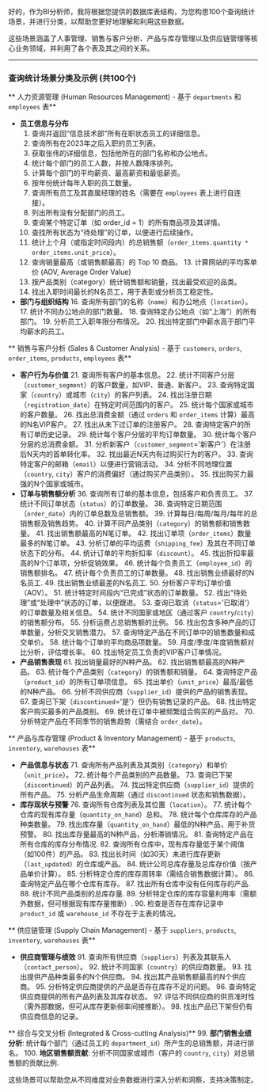 好的，作为BI分析师，我将根据您提供的数据库表结构，为您构思100个查询统计场景，并进行分类，以帮助您更好地理解和利用这些数据。

这些场景涵盖了人事管理、销售与客户分析、产品与库存管理以及供应链管理等核心业务领域，并利用了各个表及其之间的关系。

---

### 查询统计场景分类及示例 (共100个)

** 人力资源管理 (Human Resources Management) - 基于 `departments` 和 `employees` 表**

*   **员工信息与分布**
    1.  查询并返回“信息技术部”所有在职状态员工的详细信息。
    2.  查询所有在2023年之后入职的员工列表。
    3.  获取张伟的详细信息，包括他所在的部门名称和办公地点。
    4.  统计每个部门的员工人数，并按人数降序排列。
    5.  计算每个部门的平均薪资、最高薪资和最低薪资。
    6.  按年份统计每年入职的员工数量。
    7.  查询所有员工及其直属经理的姓名（需要在 `employees` 表上进行自连接）。
    8.  列出所有没有分配部门的员工。
    9.  查询某个特定订单（如 order_id = 1）的所有商品项及其详情。
    10. 查找所有状态为“待处理”的订单，以便进行后续操作。
    11. 统计上个月（或指定时间段内）的总销售额（`order_items.quantity * order_items.unit_price`）。
    12. 查询销量最高（或销售额最高）的 Top 10 商品。
        13. 计算网站的平均客单价 (AOV, Average Order Value)
    14. 按产品类别（category）统计销售额和销量，找出最受欢迎的品类。
    15. 找出入职时间最长的N名员工，用于表彰或分析员工稳定性。
*   **部门与组织结构**
    16. 查询所有部门的名称（`name`）和办公地点（`location`）。
    17. 统计不同办公地点的部门数量。
    18. 查询特定办公地点（如“上海”）的所有部门。
    19. 分析员工入职年限分布情况。
    20. 找出特定部门中薪水高于部门平均薪水的员工。

** 销售与客户分析 (Sales & Customer Analysis) - 基于 `customers`, `orders`, `order_items`, `products`, `employees` 表**

*   **客户行为与价值**
    21. 查询所有客户的基本信息。
    22. 统计不同客户分层（`customer_segment`）的客户数量，如VIP、普通、新客户。
    23. 查询特定国家（`country`）或城市（`city`）的客户列表。
    24. 找出注册日期（`registration_date`）在特定时间范围内的客户。
    25. 统计每个国家或城市的客户数量。
    26. 找出总消费金额（通过 `orders` 和 `order_items` 计算）最高的N名VIP客户。
    27. 找出从未下过订单的注册客户。
    28. 查询特定客户的所有订单历史记录。
    29. 统计每个客户分层的平均订单数量。
    30. 统计每个客户分层的总消费金额。
    31. 分析新客户（`customer_segment`='新客户'）在注册后N天内的首单转化率。
    32. 找出最近N天内有过购买行为的客户。
    33. 查询特定客户的邮箱（`email`）以便进行营销活动。
    34. 分析不同地理位置（`country`, `city`）客户的消费偏好（通过购买产品类别）。
    35. 找出购买力最强的N个国家或城市。
*   **订单与销售额分析**
    36. 查询所有订单的基本信息，包括客户和负责员工。
    37. 统计不同订单状态（`status`）的订单数量。
    38. 查询特定日期范围（`order_date`）内的订单总数及总销售额。
    39. 计算每日/每周/每月/每年的总销售额及销售趋势。
    40. 计算不同产品类别（`category`）的销售额和销售数量。
    41. 找出销售额最高的N笔订单。
    42. 找出订单项（`order_items`）数量最多的N笔订单。
    43. 分析订单的平均运费（`shipping_fee`）及其在不同订单状态下的分布。
    44. 统计订单的平均折扣率（`discount`）。
    45. 找出折扣率最高的N个订单项，分析促销效果。
    46. 统计每个负责员工（`employee_id`）的销售额排名。
    47. 统计每个负责员工的订单数量。
    48. 找出销售业绩最好的N名员工.
    49. 找出销售业绩最差的N名员工.
    50. 分析客户平均订单价值（AOV）。
    51. 统计特定时间段内“已完成”状态的订单数量。
    52. 找出“待处理”或“处理中”状态的订单，以便跟进。
    53. 查询已取消（`status`='已取消'）的订单数量及相关信息。
    54. 统计不同国家或地区（通过客户 `country`/`city`）的销售额分布。
    55. 分析运费占总销售额的比例。
    56. 找出包含多种产品的订单数量，分析交叉销售潜力。
    57. 查询特定产品在不同订单中的销售数量和成交单价。
    58. 统计每个订单的平均商品项数量。
    59. 月度/季度/年度销售额对比分析，评估增长率。
    60. 找出特定员工负责的VIP客户订单情况。
*   **产品销售表现**
    61. 找出销量最好的N种产品。
    62. 找出销售额最高的N种产品。
    63. 统计每个产品类别（`category`）的销售额和销量。
    64. 查询特定产品（`product_id`）的所有订单项信息。
    65. 找出单价（`unit_price`）最高/最低的N种产品。
    66. 分析不同供应商（`supplier_id`）提供的产品的销售表现。
    67. 查询已下架（`discontinued`='是'）但仍有销售记录的产品。
    68. 找出特定客户购买最多的产品类别。
    69. 统计在订单中被频繁组合购买的产品对。
    70. 分析特定产品在不同季节的销售趋势（需结合 `order_date`）。

** 产品与库存管理 (Product & Inventory Management) - 基于 `products`, `inventory`, `warehouses` 表**

*   **产品信息与状态**
    71. 查询所有产品列表及其类别（`category`）和单价（`unit_price`）。
    72. 统计每个产品类别的产品数量。
    73. 查询已下架（`discontinued`）的产品列表。
    74. 找出特定供应商（`supplier_id`）提供的所有产品。
    75. 分析产品生命周期（通过 `discontinued` 状态和销售数据）。
*   **库存现状与预警**
    76. 查询所有仓库列表及其位置（`location`）。
    77. 统计每个仓库的现有库存量（`quantity_on_hand`）总和。
    78. 统计每个仓库库存的产品种类数量。
    79. 找出库存量（`quantity_on_hand`）最低的N种产品，用于补货预警。
    80. 找出库存量最高的N种产品，分析滞销情况。
    81. 查询特定产品在所有仓库的库存分布情况.
    82. 查询所有仓库中，现有库存量低于某个阈值（如100件）的产品。
    83. 找出长时间（如30天）未进行库存更新（`last_updated`）的仓库或产品。
    84. 统计公司总库存量及总库存价值（按产品单价计算）。
    85. 分析特定仓库的库存周转率（需结合销售数据计算）。
    86. 查询特定产品在哪个仓库有库存。
    87. 找出所有仓库中没有任何库存的产品.
    88. 统计不同产品类别的总库存量.
    89. 分析特定仓库的库存容量利用率（需额外数据，但可根据现有库存量推断）.
    90. 检查是否存在库存记录中 `product_id` 或 `warehouse_id` 不存在于主表的情况。

** 供应链管理 (Supply Chain Management) - 基于 `suppliers`, `products`, `inventory`, `warehouses` 表**

*   **供应商管理与绩效**
    91. 查询所有供应商（`suppliers`）列表及其联系人（`contact_person`）。
    92. 统计不同国家（`country`）的供应商数量。
    93. 找出提供产品种类最多的N个供应商。
    94. 找出其产品销售额最高的N个供应商。
    95. 分析特定供应商提供的产品是否存在库存不足的问题。
    96. 查询特定供应商提供的所有产品列表及其库存状态。
    97. 评估不同供应商的供货准时性（需外部数据，但可从库存更新频率间接推断）。
    98. 找出产品已下架但仍有供应商信息的记录。

** 综合与交叉分析 (Integrated & Cross-cutting Analysis)**
    99. **部门销售业绩分析**: 统计每个部门（通过员工的 `department_id`）所产生的总销售额，并进行排名。
    100. **地区销售额贡献**: 分析不同国家或城市（客户的 `country`, `city`）对总销售额的贡献比例.

这些场景可以帮助您从不同维度对业务数据进行深入分析和洞察，支持决策制定。